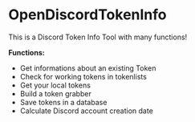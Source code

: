 # OpenDiscordTokenInfo

This is a Discord Token Info Tool with many functions!

**Functions:**
- Get informations about an existing Token
- Check for working tokens in tokenlists
- Get your local tokens
- Build a token grabber
- Save tokens in a database
- Calculate Discord account creation date
